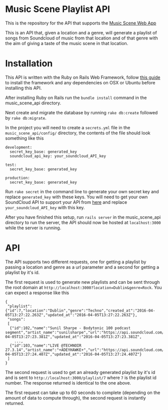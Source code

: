 # Music Scene Playlist API

This is the repository for the API that supports the <a href="https://github.com/CalvinNolan/music_scene_web_app">Music Scene Web App</a>

This is an API that, given a location and a genre, will generate a playlist of songs from Soundcloud of music from that location and of that genre with the aim of giving a taste of the music scene in that location.

# Installation

This API is written with the Ruby on Rails Web Framework, follow <a href="https://gorails.com/setup/osx/10.11-el-capitan">this guide</a> to install the framework and any dependencies on OSX or Ubuntu before installing this API.

After installing Ruby on Rails run the ```bundle install``` command in the music_scene_api directory.

Next create and migrate the database by running ```rake db:create``` followed by ```rake db:migrate```.

In the project you will need to create a ```secrets.yml``` file in the ```music_scene_api/config/``` directory, the contents of the file should look something like this

```
development:
  secret_key_base: generated_key
  soundcloud_api_key: your_soundcloud_API_key

test:
  secret_key_base: generated_key

production:
  secret_key_base: generated_key
```

Run ```rake secret``` in the command line to generate your own secret key and replace ```generated_key``` with these keys.
You will need to get your own SoundCloud API to support your API from <a href="https://developers.soundcloud.com">here</a> and replace ```your_soundcloud_API_key``` with this key.

After you have finished this setup, run ```rails server``` in the music_scene_api directory to run the server, the API should now be hosted at ```localhost:3000``` while the server is running.

# API
The API supports two different requests, one for getting a playlist by passing a location and genre as a url parameter and a second for getting a playlist by it's id.

The first request is used to generate new playlists and can be sent through the root domain at ```http://localhost:3000?location=Dublin&genre=Rock```. You can expect a response like this 
```
{
 "playlist":{"id":7,"location":"Dublin","genre":"Techno","created_at":"2016-04-05T13:27:22.263Z","updated_at":"2016-04-05T13:27:22.263Z"},
 "songs":
 [
  {"id":102,"name":"Sunil Sharpe - Bodytonic 100 podcast segment","artist_name":"sunilsharpe","url":"https://api.soundcloud.com/tracks/11366962","service":"Soundcloud","created_at":"2016-04-05T13:27:23.381Z","updated_at":"2016-04-05T13:27:23.381Z",
    ...,
  {"id":103,"name":"LIVE @TECHNOIR 27.3.14","artist_name":"+ADEYHAWKE+","url":"https://api.soundcloud.com/tracks/141921677","service":"Soundcloud","created_at":"2016-04-05T13:27:24.407Z","updated_at":"2016-04-05T13:27:24.407Z"}
 ]
}
```

The second request is used to get an already generated playlist by it's id and is sent to ```http://localhost:3000/playlist/7``` where ```7``` is the playlist id number.  The response returned is identical to the one above. 

The first request can take up to 60 seconds to complete (depending on the amount of data to compute through), the second request is instantly returned.
